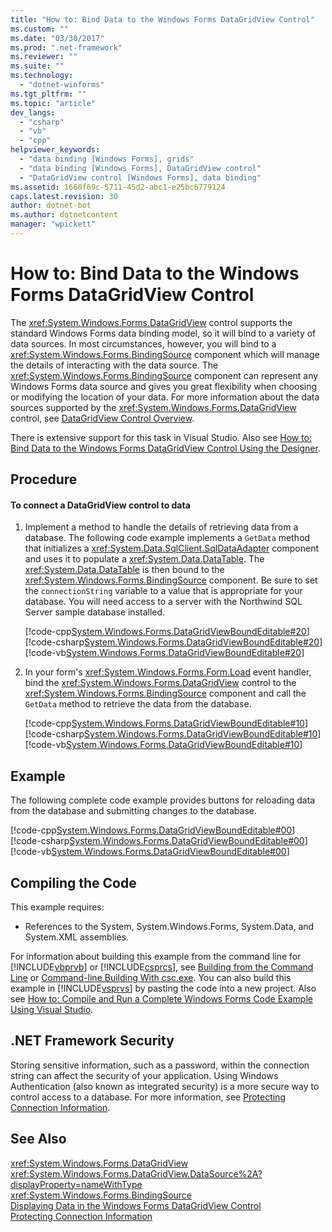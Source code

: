 ```yaml
---
title: "How to: Bind Data to the Windows Forms DataGridView Control"
ms.custom: ""
ms.date: "03/30/2017"
ms.prod: ".net-framework"
ms.reviewer: ""
ms.suite: ""
ms.technology: 
  - "dotnet-winforms"
ms.tgt_pltfrm: ""
ms.topic: "article"
dev_langs: 
  - "csharp"
  - "vb"
  - "cpp"
helpviewer_keywords: 
  - "data binding [Windows Forms], grids"
  - "data binding [Windows Forms], DataGridView control"
  - "DataGridView control [Windows Forms], data binding"
ms.assetid: 1660f69c-5711-45d2-abc1-e25bc6779124
caps.latest.revision: 30
author: dotnet-bot
ms.author: dotnetcontent
manager: "wpickett"
---
```

# How to: Bind Data to the Windows Forms DataGridView Control
The <xref:System.Windows.Forms.DataGridView> control supports the standard Windows Forms data binding model, so it will bind to a variety of data sources. In most circumstances, however, you will bind to a <xref:System.Windows.Forms.BindingSource> component which will manage the details of interacting with the data source. The <xref:System.Windows.Forms.BindingSource> component can represent any Windows Forms data source and gives you great flexibility when choosing or modifying the location of your data. For more information about the data sources supported by the <xref:System.Windows.Forms.DataGridView> control, see [DataGridView Control Overview](../../../../docs/framework/winforms/controls/datagridview-control-overview-windows-forms.md).  
  
 There is extensive support for this task in Visual Studio.  Also see [How to: Bind Data to the Windows Forms DataGridView Control Using the Designer](http://msdn.microsoft.com/library/33w255ac\(v=vs.110\)).  
  
## Procedure  
  
#### To connect a DataGridView control to data  
  
1.  Implement a method to handle the details of retrieving data from a database. The following code example implements a `GetData` method that initializes a <xref:System.Data.SqlClient.SqlDataAdapter> component and uses it to populate a <xref:System.Data.DataTable>. The <xref:System.Data.DataTable> is then bound to the <xref:System.Windows.Forms.BindingSource> component. Be sure to set the `connectionString` variable to a value that is appropriate for your database. You will need access to a server with the Northwind SQL Server sample database installed.  
  
     [!code-cpp[System.Windows.Forms.DataGridViewBoundEditable#20](../../../../samples/snippets/cpp/VS_Snippets_Winforms/System.Windows.Forms.DataGridViewBoundEditable/cpp/datagridviewboundeditable.cpp#20)]
     [!code-csharp[System.Windows.Forms.DataGridViewBoundEditable#20](../../../../samples/snippets/csharp/VS_Snippets_Winforms/System.Windows.Forms.DataGridViewBoundEditable/CS/datagridviewboundeditable.cs#20)]
     [!code-vb[System.Windows.Forms.DataGridViewBoundEditable#20](../../../../samples/snippets/visualbasic/VS_Snippets_Winforms/System.Windows.Forms.DataGridViewBoundEditable/VB/datagridviewboundeditable.vb#20)]  
  
2.  In your form's <xref:System.Windows.Forms.Form.Load> event handler, bind the <xref:System.Windows.Forms.DataGridView> control to the <xref:System.Windows.Forms.BindingSource> component and call the `GetData` method to retrieve the data from the database.  
  
     [!code-cpp[System.Windows.Forms.DataGridViewBoundEditable#10](../../../../samples/snippets/cpp/VS_Snippets_Winforms/System.Windows.Forms.DataGridViewBoundEditable/cpp/datagridviewboundeditable.cpp#10)]
     [!code-csharp[System.Windows.Forms.DataGridViewBoundEditable#10](../../../../samples/snippets/csharp/VS_Snippets_Winforms/System.Windows.Forms.DataGridViewBoundEditable/CS/datagridviewboundeditable.cs#10)]
     [!code-vb[System.Windows.Forms.DataGridViewBoundEditable#10](../../../../samples/snippets/visualbasic/VS_Snippets_Winforms/System.Windows.Forms.DataGridViewBoundEditable/VB/datagridviewboundeditable.vb#10)]  
  
## Example  
 The following complete code example provides buttons for reloading data from the database and submitting changes to the database.  
  
 [!code-cpp[System.Windows.Forms.DataGridViewBoundEditable#00](../../../../samples/snippets/cpp/VS_Snippets_Winforms/System.Windows.Forms.DataGridViewBoundEditable/cpp/datagridviewboundeditable.cpp#00)]
 [!code-csharp[System.Windows.Forms.DataGridViewBoundEditable#00](../../../../samples/snippets/csharp/VS_Snippets_Winforms/System.Windows.Forms.DataGridViewBoundEditable/CS/datagridviewboundeditable.cs#00)]
 [!code-vb[System.Windows.Forms.DataGridViewBoundEditable#00](../../../../samples/snippets/visualbasic/VS_Snippets_Winforms/System.Windows.Forms.DataGridViewBoundEditable/VB/datagridviewboundeditable.vb#00)]  
  
## Compiling the Code  
 This example requires:  
  
-   References to the System, System.Windows.Forms, System.Data, and System.XML assemblies.  
  
 For information about building this example from the command line for [!INCLUDE[vbprvb](../../../../includes/vbprvb-md.md)] or [!INCLUDE[csprcs](../../../../includes/csprcs-md.md)], see [Building from the Command Line](~/docs/visual-basic/reference/command-line-compiler/building-from-the-command-line.md) or [Command-line Building With csc.exe](~/docs/csharp/language-reference/compiler-options/command-line-building-with-csc-exe.md). You can also build this example in [!INCLUDE[vsprvs](../../../../includes/vsprvs-md.md)] by pasting the code into a new project.  Also see [How to: Compile and Run a Complete Windows Forms Code Example Using Visual Studio](http://msdn.microsoft.com/library/Bb129228\(v=vs.110\)).  
  
## .NET Framework Security  
 Storing sensitive information, such as a password, within the connection string can affect the security of your application. Using Windows Authentication (also known as integrated security) is a more secure way to control access to a database. For more information, see [Protecting Connection Information](../../../../docs/framework/data/adonet/protecting-connection-information.md).  
  
## See Also  
 <xref:System.Windows.Forms.DataGridView>   
 <xref:System.Windows.Forms.DataGridView.DataSource%2A?displayProperty=nameWithType>   
 <xref:System.Windows.Forms.BindingSource>   
 [Displaying Data in the Windows Forms DataGridView Control](../../../../docs/framework/winforms/controls/displaying-data-in-the-windows-forms-datagridview-control.md)   
 [Protecting Connection Information](../../../../docs/framework/data/adonet/protecting-connection-information.md)
